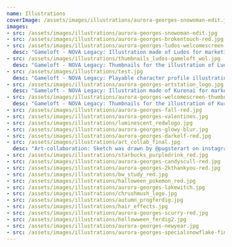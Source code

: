 ```yaml
---
name: Illustrations
coverImage: /assets/images/illustrations/aurora-georges-snowoman-edit.jpg
images:
- src: /assets/images/illustrations/aurora-georges-snowoman-edit.jpg
- src: /assets/images/illustrations/aurora-georges-brokentouch-red.jpg
- src: /assets/images/illustrations/aurora-georges-ludos-welcomescreen-red.jpg
  desc: "Gameloft - NOVA Legacy: Illustration made of Ludos for marketing"
- src: /assets/images/illustrations/thumbnails_ludos-gameloft_wol.jpg
  desc: "Gameloft - NOVA Legacy: Thumbnails for the illustration of Ludos"
- src: /assets/images/illustrations/test.jpg
  desc: "Gameloft - NOVA Legacy: Playable character profile illustrations for in-game"
- src: /assets/images/illustrations/aurora-georges-artstation_logo.jpg
  desc: "Gameloft - NOVA Legacy: Illustration made of Kurenai for marketing"
- src: /assets/images/illustrations/aurora-georges-welcomescreen-thumbnails-final.jpg
  desc: "Gameloft - NOVA Legacy: Thumbnails for the illustration of Kurenai"
- src: /assets/images/illustrations/aurora-georges-fall-red.jpg
- src: /assets/images/illustrations/aurora-georges-valentines.jpg
- src: /assets/images/illustrations/luminescent_redwlogo.jpg
- src: /assets/images/illustrations/aurora-georges-glowy-blur.jpg
- src: /assets/images/illustrations/aurora-georges-darkelf-red.jpg
- src: /assets/images/illustrations/art_collab_final.jpg
  desc: "Art-collaboration: Sketch was drawn by @pugsterart on instagram, and I colored and rendered the drawing"
- src: /assets/images/illustrations/starbucks_purpledrink_red.jpg
- src: /assets/images/illustrations/aurora-georges-candyscull-red.jpg
- src: /assets/images/illustrations/aurora-georges-2kthankyou-red.jpg
- src: /assets/images/illustrations/bw_study_red.jpg
- src: /assets/images/illustrations/halloween_pokemon_red.jpg
- src: /assets/images/illustrations/aurora-georges-lakewitch.jpg
- src: /assets/images/illustrations/chrushmush_logo.jpg
- src: /assets/images/illustrations/autumn_progferdig.jpg
- src: /assets/images/illustrations/hair_effects.jpg
- src: /assets/images/illustrations/aurora-georges-scurry-red.jpg
- src: /assets/images/illustrations/hollowween_ferdig2.jpg
- src: /assets/images/illustrations/aurora-georges-newyear.jpg
- src: /assets/images/illustrations/aurora-georges-specialsnowflake-final.jpg
---
```

